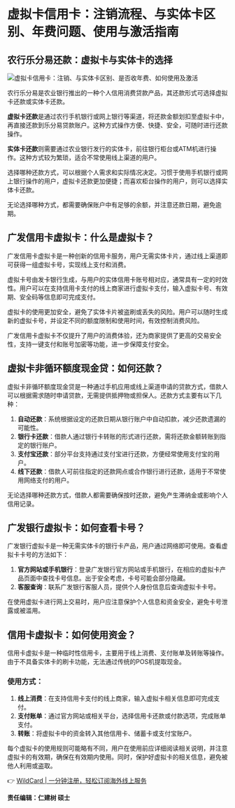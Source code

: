# 虚拟卡信用卡：注销流程、与实体卡区别、年费问题、使用与激活指南

## 农行乐分易还款：虚拟卡与实体卡的选择

![虚拟卡信用卡：注销、与实体卡区别、是否收年费、如何使用及激活](https://bbtdd.com/img/800665649074.webp)

农行乐分易是农业银行推出的一种个人信用消费贷款产品，其还款形式可选择虚拟卡还款或实体卡还款。

**虚拟卡还款**是通过农行手机银行或网上银行等渠道，将还款金额划扣至虚拟卡中，再直接还款到乐分易贷款账户。这种方式操作方便、快捷、安全，可随时进行还款操作。

**实体卡还款**则需要通过农业银行发行的实体卡，前往银行柜台或ATM机进行操作。这种方式较为繁琐，适合不常使用线上渠道的用户。

选择哪种还款方式，可以根据个人需求和实际情况决定。习惯于使用手机银行或网上银行操作的用户，虚拟卡还款更加便捷；而喜欢柜台操作的用户，则可以选择实体卡还款。

无论选择哪种方式，都需要确保账户中有足够的余额，并注意还款日期，避免逾期。

## 广发信用卡虚拟卡：什么是虚拟卡？

广发信用卡虚拟卡是一种创新的信用卡服务，用户无需实体卡片，通过线上渠道即可获得一组虚拟卡号，实现线上支付和消费。

虚拟卡号由发卡银行生成，与用户的实体信用卡账号相对应，通常具有一定的时效性。用户可以在支持信用卡支付的线上商家进行虚拟卡支付，输入虚拟卡号、有效期、安全码等信息即可完成支付。

虚拟卡的使用更加安全，避免了实体卡片被盗刷或丢失的风险。用户可以随时生成新的虚拟卡号，并设定不同的额度限制和使用时间，有效控制消费风险。

广发信用卡虚拟卡不仅提升了用户的消费体验，还为商家提供了更高的交易安全性，支持一键支付和账号加密等功能，进一步保障支付安全。

## 虚拟卡非循环额度现金贷：如何还款？

虚拟卡非循环额度现金贷是一种通过手机应用或线上渠道申请的贷款方式，借款人可以根据需求随时申请贷款，无需提供抵押物或担保人。还款方式主要有以下几种：

1. **自动还款**：系统根据设定的还款日期从银行账户中自动扣款，减少还款遗漏的可能性。
2. **银行卡还款**：借款人通过银行卡转账的形式进行还款，需将还款金额转账到指定的银行账户。
3. **支付宝还款**：部分平台支持通过支付宝进行还款，方便经常使用支付宝的用户。
4. **线下还款**：借款人可前往指定的还款网点或合作银行进行还款，适用于不常使用网络支付的用户。

无论选择哪种还款方式，借款人都需要确保按时还款，避免产生滞纳金或影响个人信用记录。

## 广发银行虚拟卡：如何查看卡号？

广发银行虚拟卡是一种无需实体卡的银行卡产品，用户通过网络即可使用。查看虚拟卡卡号的方法如下：

1. **官方网站或手机银行**：登录广发银行官方网站或手机银行，在相应的虚拟卡产品页面中查找卡号信息。出于安全考虑，卡号可能会部分隐藏。
2. **客服查询**：联系广发银行客服人员，提供个人身份信息后查询虚拟卡卡号。

在使用虚拟卡进行网上交易时，用户应注意保护个人信息和资金安全，避免卡号泄露或被滥用。

## 信用卡虚拟卡：如何使用资金？

信用卡虚拟卡是一种临时性信用卡，主要用于线上消费、支付账单及转账等操作。由于不具备实体卡的刷卡功能，无法通过传统的POS机提取现金。

### 使用方式：
1. **线上消费**：在支持信用卡支付的线上商家，输入虚拟卡相关信息即可完成支付。
2. **支付账单**：通过官方网站或相关平台，选择信用卡还款或付款选项，完成账单支付。
3. **转账**：将虚拟卡中的资金转入其他信用卡、储蓄卡或支付宝账户。

每个虚拟卡的使用规则可能略有不同，用户在使用前应详细阅读相关说明，并注意虚拟卡的有效期，确保在有效期内使用。同时，保护好虚拟卡的相关信息，避免被他人利用或盗取。

👉 [WildCard | 一分钟注册，轻松订阅海外线上服务](https://bbtdd.com/WildCard)

**责任编辑：仁建树 硕士**